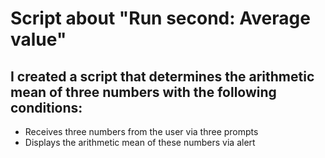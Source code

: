 # Script about "Run second: Average value"

## I created a script that determines the arithmetic mean of three numbers with the following conditions:

* Receives three numbers from the user via three prompts
* Displays the arithmetic mean of these numbers via alert